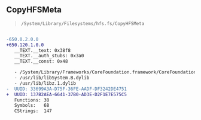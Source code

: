 ## CopyHFSMeta

> `/System/Library/Filesystems/hfs.fs/CopyHFSMeta`

```diff

-650.0.2.0.0
+650.120.1.0.0
   __TEXT.__text: 0x38f8
   __TEXT.__auth_stubs: 0x3a0
   __TEXT.__const: 0x48

   - /System/Library/Frameworks/CoreFoundation.framework/CoreFoundation
   - /usr/lib/libSystem.B.dylib
   - /usr/lib/libz.1.dylib
-  UUID: 33699A3A-D75F-36FE-AADF-DF3242DE4751
+  UUID: 137B2AEA-6641-37B0-AD3E-D2F1E7E575C5
   Functions: 38
   Symbols:   68
   CStrings:  147

```
